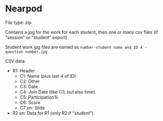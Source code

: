# Nearpod

File type: zip

Contains a jpg for the work for each student, then one or many csv files (if "session" or "student" export)

Student work jpg files are named as `number-student name and ID 4 - question number.jpg`

CSV data:
- R1: Header
    - C1: Name (plus last 4 of ID)
    - C2: Other
    - C3: Date
    - C4: Join Date (like C3, but also time)
    - C5: Participation%
    - C6: Score
    - C7 on: Slide
- R2 on: Data for R1 (only R2 if "student")